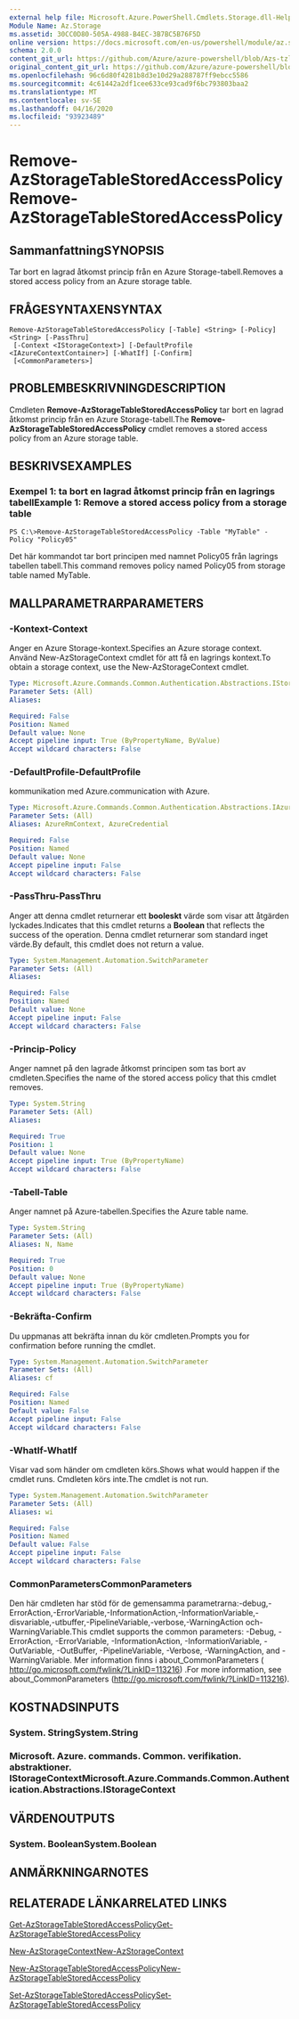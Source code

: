 ```yaml
---
external help file: Microsoft.Azure.PowerShell.Cmdlets.Storage.dll-Help.xml
Module Name: Az.Storage
ms.assetid: 30CC0D80-505A-4988-B4EC-3B7BC5B76F5D
online version: https://docs.microsoft.com/en-us/powershell/module/az.storage/remove-azstoragetablestoredaccesspolicy
schema: 2.0.0
content_git_url: https://github.com/Azure/azure-powershell/blob/Azs-tzl/src/Storage/Storage.Management/help/Remove-AzStorageTableStoredAccessPolicy.md
original_content_git_url: https://github.com/Azure/azure-powershell/blob/Azs-tzl/src/Storage/Storage.Management/help/Remove-AzStorageTableStoredAccessPolicy.md
ms.openlocfilehash: 96c6d80f4281b8d3e10d29a288787ff9ebcc5586
ms.sourcegitcommit: 4c61442a2df1cee633ce93cad9f6bc793803baa2
ms.translationtype: MT
ms.contentlocale: sv-SE
ms.lasthandoff: 04/16/2020
ms.locfileid: "93923489"
---
```

# <span data-ttu-id="f939f-101">Remove-AzStorageTableStoredAccessPolicy</span><span class="sxs-lookup"><span data-stu-id="f939f-101">Remove-AzStorageTableStoredAccessPolicy</span></span>

## <span data-ttu-id="f939f-102">Sammanfattning</span><span class="sxs-lookup"><span data-stu-id="f939f-102">SYNOPSIS</span></span>
<span data-ttu-id="f939f-103">Tar bort en lagrad åtkomst princip från en Azure Storage-tabell.</span><span class="sxs-lookup"><span data-stu-id="f939f-103">Removes a stored access policy from an Azure storage table.</span></span>

## <span data-ttu-id="f939f-104">FRÅGESYNTAXEN</span><span class="sxs-lookup"><span data-stu-id="f939f-104">SYNTAX</span></span>

```
Remove-AzStorageTableStoredAccessPolicy [-Table] <String> [-Policy] <String> [-PassThru]
 [-Context <IStorageContext>] [-DefaultProfile <IAzureContextContainer>] [-WhatIf] [-Confirm]
 [<CommonParameters>]
```

## <span data-ttu-id="f939f-105">PROBLEMBESKRIVNING</span><span class="sxs-lookup"><span data-stu-id="f939f-105">DESCRIPTION</span></span>
<span data-ttu-id="f939f-106">Cmdleten **Remove-AzStorageTableStoredAccessPolicy** tar bort en lagrad åtkomst princip från en Azure Storage-tabell.</span><span class="sxs-lookup"><span data-stu-id="f939f-106">The **Remove-AzStorageTableStoredAccessPolicy** cmdlet removes a stored access policy from an Azure storage table.</span></span>

## <span data-ttu-id="f939f-107">BESKRIVS</span><span class="sxs-lookup"><span data-stu-id="f939f-107">EXAMPLES</span></span>

### <span data-ttu-id="f939f-108">Exempel 1: ta bort en lagrad åtkomst princip från en lagrings tabell</span><span class="sxs-lookup"><span data-stu-id="f939f-108">Example 1: Remove a stored access policy from a storage table</span></span>
```
PS C:\>Remove-AzStorageTableStoredAccessPolicy -Table "MyTable" -Policy "Policy05"
```

<span data-ttu-id="f939f-109">Det här kommandot tar bort principen med namnet Policy05 från lagrings tabellen tabell.</span><span class="sxs-lookup"><span data-stu-id="f939f-109">This command removes policy named Policy05 from storage table named MyTable.</span></span>

## <span data-ttu-id="f939f-110">MALLPARAMETRAR</span><span class="sxs-lookup"><span data-stu-id="f939f-110">PARAMETERS</span></span>

### <span data-ttu-id="f939f-111">-Kontext</span><span class="sxs-lookup"><span data-stu-id="f939f-111">-Context</span></span>
<span data-ttu-id="f939f-112">Anger en Azure Storage-kontext.</span><span class="sxs-lookup"><span data-stu-id="f939f-112">Specifies an Azure storage context.</span></span>
<span data-ttu-id="f939f-113">Använd New-AzStorageContext cmdlet för att få en lagrings kontext.</span><span class="sxs-lookup"><span data-stu-id="f939f-113">To obtain a storage context, use the New-AzStorageContext cmdlet.</span></span>

```yaml
Type: Microsoft.Azure.Commands.Common.Authentication.Abstractions.IStorageContext
Parameter Sets: (All)
Aliases:

Required: False
Position: Named
Default value: None
Accept pipeline input: True (ByPropertyName, ByValue)
Accept wildcard characters: False
```

### <span data-ttu-id="f939f-114">-DefaultProfile</span><span class="sxs-lookup"><span data-stu-id="f939f-114">-DefaultProfile</span></span>
<span data-ttu-id="f939f-115">kommunikation med Azure.</span><span class="sxs-lookup"><span data-stu-id="f939f-115">communication with Azure.</span></span>

```yaml
Type: Microsoft.Azure.Commands.Common.Authentication.Abstractions.IAzureContextContainer
Parameter Sets: (All)
Aliases: AzureRmContext, AzureCredential

Required: False
Position: Named
Default value: None
Accept pipeline input: False
Accept wildcard characters: False
```

### <span data-ttu-id="f939f-116">-PassThru</span><span class="sxs-lookup"><span data-stu-id="f939f-116">-PassThru</span></span>
<span data-ttu-id="f939f-117">Anger att denna cmdlet returnerar ett **booleskt** värde som visar att åtgärden lyckades.</span><span class="sxs-lookup"><span data-stu-id="f939f-117">Indicates that this cmdlet returns a **Boolean** that reflects the success of the operation.</span></span>
<span data-ttu-id="f939f-118">Denna cmdlet returnerar som standard inget värde.</span><span class="sxs-lookup"><span data-stu-id="f939f-118">By default, this cmdlet does not return a value.</span></span>

```yaml
Type: System.Management.Automation.SwitchParameter
Parameter Sets: (All)
Aliases:

Required: False
Position: Named
Default value: None
Accept pipeline input: False
Accept wildcard characters: False
```

### <span data-ttu-id="f939f-119">-Princip</span><span class="sxs-lookup"><span data-stu-id="f939f-119">-Policy</span></span>
<span data-ttu-id="f939f-120">Anger namnet på den lagrade åtkomst principen som tas bort av cmdleten.</span><span class="sxs-lookup"><span data-stu-id="f939f-120">Specifies the name of the stored access policy that this cmdlet removes.</span></span>

```yaml
Type: System.String
Parameter Sets: (All)
Aliases:

Required: True
Position: 1
Default value: None
Accept pipeline input: True (ByPropertyName)
Accept wildcard characters: False
```

### <span data-ttu-id="f939f-121">-Tabell</span><span class="sxs-lookup"><span data-stu-id="f939f-121">-Table</span></span>
<span data-ttu-id="f939f-122">Anger namnet på Azure-tabellen.</span><span class="sxs-lookup"><span data-stu-id="f939f-122">Specifies the Azure table name.</span></span>

```yaml
Type: System.String
Parameter Sets: (All)
Aliases: N, Name

Required: True
Position: 0
Default value: None
Accept pipeline input: True (ByPropertyName)
Accept wildcard characters: False
```

### <span data-ttu-id="f939f-123">-Bekräfta</span><span class="sxs-lookup"><span data-stu-id="f939f-123">-Confirm</span></span>
<span data-ttu-id="f939f-124">Du uppmanas att bekräfta innan du kör cmdleten.</span><span class="sxs-lookup"><span data-stu-id="f939f-124">Prompts you for confirmation before running the cmdlet.</span></span>

```yaml
Type: System.Management.Automation.SwitchParameter
Parameter Sets: (All)
Aliases: cf

Required: False
Position: Named
Default value: False
Accept pipeline input: False
Accept wildcard characters: False
```

### <span data-ttu-id="f939f-125">-WhatIf</span><span class="sxs-lookup"><span data-stu-id="f939f-125">-WhatIf</span></span>
<span data-ttu-id="f939f-126">Visar vad som händer om cmdleten körs.</span><span class="sxs-lookup"><span data-stu-id="f939f-126">Shows what would happen if the cmdlet runs.</span></span>
<span data-ttu-id="f939f-127">Cmdleten körs inte.</span><span class="sxs-lookup"><span data-stu-id="f939f-127">The cmdlet is not run.</span></span>

```yaml
Type: System.Management.Automation.SwitchParameter
Parameter Sets: (All)
Aliases: wi

Required: False
Position: Named
Default value: False
Accept pipeline input: False
Accept wildcard characters: False
```

### <span data-ttu-id="f939f-128">CommonParameters</span><span class="sxs-lookup"><span data-stu-id="f939f-128">CommonParameters</span></span>
<span data-ttu-id="f939f-129">Den här cmdleten har stöd för de gemensamma parametrarna:-debug,-ErrorAction,-ErrorVariable,-InformationAction,-InformationVariable,-disvariable,-utbuffer,-PipelineVariable,-verbose,-WarningAction och-WarningVariable.</span><span class="sxs-lookup"><span data-stu-id="f939f-129">This cmdlet supports the common parameters: -Debug, -ErrorAction, -ErrorVariable, -InformationAction, -InformationVariable, -OutVariable, -OutBuffer, -PipelineVariable, -Verbose, -WarningAction, and -WarningVariable.</span></span> <span data-ttu-id="f939f-130">Mer information finns i about_CommonParameters ( http://go.microsoft.com/fwlink/?LinkID=113216) .</span><span class="sxs-lookup"><span data-stu-id="f939f-130">For more information, see about_CommonParameters (http://go.microsoft.com/fwlink/?LinkID=113216).</span></span>

## <span data-ttu-id="f939f-131">KOSTNADS</span><span class="sxs-lookup"><span data-stu-id="f939f-131">INPUTS</span></span>

### <span data-ttu-id="f939f-132">System. String</span><span class="sxs-lookup"><span data-stu-id="f939f-132">System.String</span></span>

### <span data-ttu-id="f939f-133">Microsoft. Azure. commands. Common. verifikation. abstraktioner. IStorageContext</span><span class="sxs-lookup"><span data-stu-id="f939f-133">Microsoft.Azure.Commands.Common.Authentication.Abstractions.IStorageContext</span></span>

## <span data-ttu-id="f939f-134">VÄRDEN</span><span class="sxs-lookup"><span data-stu-id="f939f-134">OUTPUTS</span></span>

### <span data-ttu-id="f939f-135">System. Boolean</span><span class="sxs-lookup"><span data-stu-id="f939f-135">System.Boolean</span></span>

## <span data-ttu-id="f939f-136">ANMÄRKNINGAR</span><span class="sxs-lookup"><span data-stu-id="f939f-136">NOTES</span></span>

## <span data-ttu-id="f939f-137">RELATERADE LÄNKAR</span><span class="sxs-lookup"><span data-stu-id="f939f-137">RELATED LINKS</span></span>

[<span data-ttu-id="f939f-138">Get-AzStorageTableStoredAccessPolicy</span><span class="sxs-lookup"><span data-stu-id="f939f-138">Get-AzStorageTableStoredAccessPolicy</span></span>](./Get-AzStorageTableStoredAccessPolicy.md)

[<span data-ttu-id="f939f-139">New-AzStorageContext</span><span class="sxs-lookup"><span data-stu-id="f939f-139">New-AzStorageContext</span></span>](./New-AzStorageContext.md)

[<span data-ttu-id="f939f-140">New-AzStorageTableStoredAccessPolicy</span><span class="sxs-lookup"><span data-stu-id="f939f-140">New-AzStorageTableStoredAccessPolicy</span></span>](./New-AzStorageTableStoredAccessPolicy.md)

[<span data-ttu-id="f939f-141">Set-AzStorageTableStoredAccessPolicy</span><span class="sxs-lookup"><span data-stu-id="f939f-141">Set-AzStorageTableStoredAccessPolicy</span></span>](./Set-AzStorageTableStoredAccessPolicy.md)
